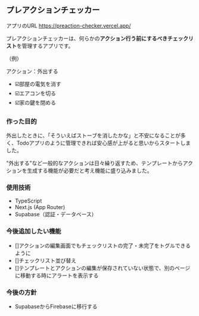 ## プレアクションチェッカー

アプリのURL
https://preaction-checker.vercel.app/

プレアクションチェッカーは、何らかの**アクション行う前にするべきチェックリスト**を管理するアプリです。

（例）

アクション：外出する 
  * ☑️部屋の電気を消す
  * ☑️エアコンを切る
  * ☑️家の鍵を閉める

### 作った目的
外出したときに、「そういえばストーブを消したかな」と不安になることが多く、Todoアプリのように管理できれば安心感が上がると思いからスタートしました。

"外出する"など一般的なアクションは日々繰り返すため、テンプレートからアクションを生成する機能が必要だと考え機能に盛り込みました。


### 使用技術
* TypeScript
* Next.js (App Router)
* Supabase（認証・データベース）

### 今後追加したい機能
* []アクションの編集画面でもチェックリストの完了・未完了をトグルできるように
* []チェックリスト並び替え
* []テンプレートとアクションの編集が保存されていない状態で、別のページに移動する時にアラートを表示する

### 今後の方針
* SupabaseからFirebaseに移行する